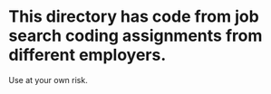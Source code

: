 # This directory has code from job search coding assignments from different employers.

Use at your own risk.